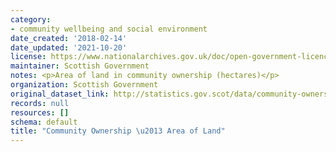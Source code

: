 ```yaml
---
category:
- community wellbeing and social environment
date_created: '2018-02-14'
date_updated: '2021-10-20'
license: https://www.nationalarchives.gov.uk/doc/open-government-licence/version/3/
maintainer: Scottish Government
notes: <p>Area of land in community ownership (hectares)</p>
organization: Scottish Government
original_dataset_link: http://statistics.gov.scot/data/community-ownership-area-of-land
records: null
resources: []
schema: default
title: "Community Ownership \u2013 Area of Land"
---
```

